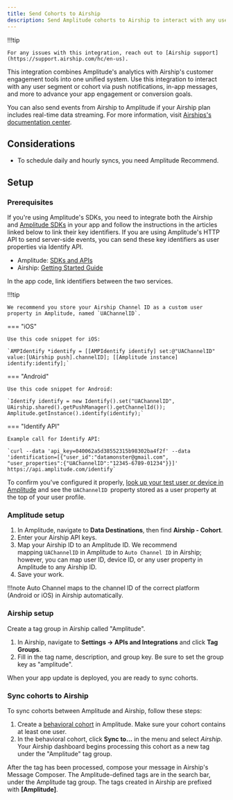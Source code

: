 ```yaml
---
title: Send Cohorts to Airship
description: Send Amplitude cohorts to Airship to interact with any user segment or cohort via push notifications, in-app messages, and more. 
---
```

!!!tip

    For any issues with this integration, reach out to [Airship support](https://support.airship.com/hc/en-us). 

This integration combines Amplitude's analytics with Airship's customer engagement tools into one unified system. Use this integration to interact with any user segment or cohort via push notifications, in-app messages, and more to advance your app engagement or conversion goals.

You can also send events from Airship to Amplitude if your Airship plan includes real-time data streaming. For more information, visit [Airships's documentation center](https://docs.airship.com/partners/amplitude/).

## Considerations

- To schedule daily and hourly syncs, you need Amplitude Recommend.

## Setup

### Prerequisites 

If you're using Amplitude's SDKs, you need to integrate both the Airship and [Amplitude SDKs](https://help.amplitude.com/hc/en-us/sections/115000961027-SDK-Installation) in your app and follow the instructions in the articles linked below to link their key identifiers. If you are using Amplitude's HTTP API to send server-side events, you can send these key identifiers as user properties via Identify API.

- Amplitude: [SDKs and APIs](https://developers.amplitude.com/docs)
- Airship: [Getting Started Guide](http://docs.urbanairship.com/dev-resources.html#getting-started) 

In the app code, link identifiers between the two services.

!!!tip

    We recommend you store your Airship Channel ID as a custom user property in Amplitude, named `UAChannelID`.

=== "iOS"

    Use this code snippet for iOS:

    `AMPIdentify *identify = [[AMPIdentify identify] set:@"UAChannelID" value:[UAirship push].channelID]; [[Amplitude instance] identify:identify];`

=== "Android"

    Use this code snippet for Android:

    `Identify identify = new Identify().set("UAChannelID", UAirship.shared().getPushManager().getChannelId()); Amplitude.getInstance().identify(identify);`

=== "Identify API"

    Example call for Identify API:

    `curl --data 'api_key=040062a5d38552315b98302ba4f2f' --data 'identification=[{"user_id":"datamonster@gmail.com", "user_properties":{"UAChannelID":"12345-6789-01234"}}]' https://api.amplitude.com/identify`

To confirm you've configured it properly, [look up your test user or device in Amplitude](https://help.amplitude.com/hc/en-us/articles/229313067-User-Activity) and see the `UAChannelID `property stored as a user property at the top of your user profile.

### Amplitude setup 

1. In Amplitude, navigate to **Data Destinations**, then find **Airship - Cohort**.
2. Enter your Airship API keys.
3. Map your Airship ID to an Amplitude ID. We recommend mapping `UAChannelID` in Amplitude to `Auto Channel ID` in Airship; however, you can map user ID, device ID, or any user property in Amplitude to any Airship ID.
4. Save your work.

!!!note
    Auto Channel maps to the channel ID of the correct platform (Android or iOS) in Airship automatically.

### Airship setup

Create a tag group in Airship called "Amplitude".

1. In Airship, navigate to **Settings -> APIs and Integrations** and click **Tag Groups**. 
2. Fill in the tag name, description, and group key. Be sure to set the group key as "amplitude".

When your app update is deployed, you are ready to sync cohorts.

### Sync cohorts to Airship

To sync cohorts between Amplitude and Airship, follow these steps:

1. Create a [behavioral cohort](https://help.amplitude.com/hc/en-us/articles/231881448-Behavioral-Cohorts) in Amplitude. Make sure your cohort contains at least one user.
2. In the behavioral cohort, click **Sync to...** in the menu and select *Airship*. Your Airship dashboard begins processing this cohort as a new tag under the "Amplitude" tag group.

After the tag has been processed, compose your message in Airship's Message Composer. The Amplitude-defined tags are in the search bar, under the Amplitude tag group. The tags created in Airship are prefixed with **[Amplitude]**.
